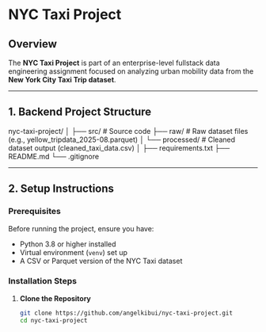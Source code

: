 # NYC Taxi Project

## Overview
The **NYC Taxi Project** is part of an enterprise-level fullstack data engineering assignment focused on analyzing urban mobility data from the **New York City Taxi Trip dataset**.  

---

## 1. Backend Project Structure
nyc-taxi-project/
│
├── src/ # Source code 
  ├── raw/ # Raw dataset files (e.g., yellow_tripdata_2025-08.parquet)
│ └── processed/ # Cleaned dataset output (cleaned_taxi_data.csv) 
│
├── requirements.txt
├── README.md 
└── .gitignore 


---

## 2. Setup Instructions

### Prerequisites
Before running the project, ensure you have:
- Python 3.8 or higher installed
- Virtual environment (`venv`) set up
- A CSV or Parquet version of the NYC Taxi dataset

### Installation Steps

1. **Clone the Repository**
   ```bash
   git clone https://github.com/angelkibui/nyc-taxi-project.git
   cd nyc-taxi-project





